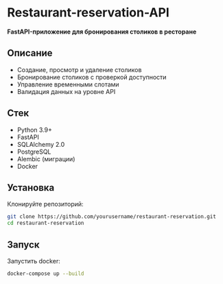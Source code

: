 # Restaurant-reservation-API

**FastAPI-приложение для бронирования столиков в ресторане**

## Описание

- Создание, просмотр и удаление столиков
- Бронирование столиков с проверкой доступности
- Управление временными слотами
- Валидация данных на уровне API

## Стек

- Python 3.9+
- FastAPI
- SQLAlchemy 2.0
- PostgreSQL
- Alembic (миграции)
- Docker

## Установка

Клонируйте репозиторий:
```bash
git clone https://github.com/yourusername/restaurant-reservation.git
cd restaurant-reservation
```
## Запуск

Запустить docker:
```bash
docker-compose up --build
```

